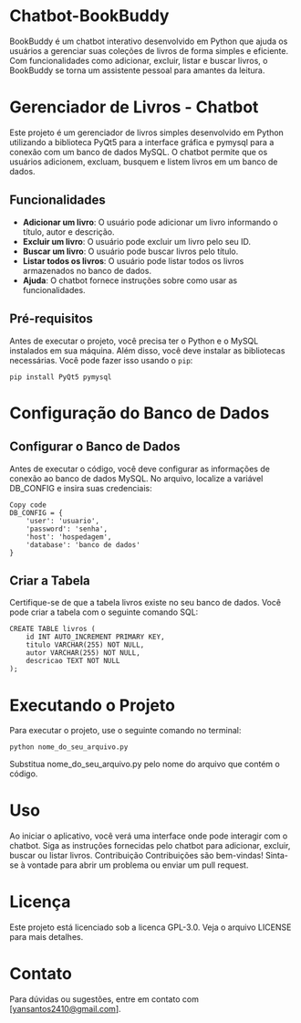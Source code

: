 # Chatbot-BookBuddy
BookBuddy é um chatbot interativo desenvolvido em Python que ajuda os usuários a gerenciar suas coleções de livros de forma simples e eficiente. Com funcionalidades como adicionar, excluir, listar e buscar livros, o BookBuddy se torna um assistente pessoal para amantes da leitura.

# Gerenciador de Livros - Chatbot

Este projeto é um gerenciador de livros simples desenvolvido em Python utilizando a biblioteca PyQt5 para a interface gráfica e pymysql para a conexão com um banco de dados MySQL. O chatbot permite que os usuários adicionem, excluam, busquem e listem livros em um banco de dados.

## Funcionalidades

- **Adicionar um livro**: O usuário pode adicionar um livro informando o título, autor e descrição.
- **Excluir um livro**: O usuário pode excluir um livro pelo seu ID.
- **Buscar um livro**: O usuário pode buscar livros pelo título.
- **Listar todos os livros**: O usuário pode listar todos os livros armazenados no banco de dados.
- **Ajuda**: O chatbot fornece instruções sobre como usar as funcionalidades.

## Pré-requisitos

Antes de executar o projeto, você precisa ter o Python e o MySQL instalados em sua máquina. Além disso, você deve instalar as bibliotecas necessárias. Você pode fazer isso usando o `pip`:

```
pip install PyQt5 pymysql
```

# Configuração do Banco de Dados
## Configurar o Banco de Dados

Antes de executar o código, você deve configurar as informações de conexão ao banco de dados MySQL. No arquivo, localize a variável DB_CONFIG e insira suas credenciais:
```
Copy code
DB_CONFIG = {
    'user': 'usuario',   
    'password': 'senha',
    'host': 'hospedagem',
    'database': 'banco de dados'
}
```
## Criar a Tabela

Certifique-se de que a tabela livros existe no seu banco de dados. Você pode criar a tabela com o seguinte comando SQL:

```
CREATE TABLE livros (
    id INT AUTO_INCREMENT PRIMARY KEY,
    titulo VARCHAR(255) NOT NULL,
    autor VARCHAR(255) NOT NULL,
    descricao TEXT NOT NULL
);
```

# Executando o Projeto
Para executar o projeto, use o seguinte comando no terminal:

```
python nome_do_seu_arquivo.py
```
Substitua nome_do_seu_arquivo.py pelo nome do arquivo que contém o código.

# Uso
Ao iniciar o aplicativo, você verá uma interface onde pode interagir com o chatbot.
Siga as instruções fornecidas pelo chatbot para adicionar, excluir, buscar ou listar livros.
Contribuição
Contribuições são bem-vindas! Sinta-se à vontade para abrir um problema ou enviar um pull request.

# Licença
Este projeto está licenciado sob a licenca GPL-3.0. Veja o arquivo LICENSE para mais detalhes.

# Contato
Para dúvidas ou sugestões, entre em contato com [yansantos2410@gmail.com].
